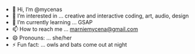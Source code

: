 - 👋 Hi, I’m @mycenas
- 👀 I’m interested in ... creative and interactive coding, art, audio, design
- 🌱 I’m currently learning ... GSAP
- 📫 How to reach me ... marniemycena@gmail.com   
- 😄 Pronouns: ... she/her
- ⚡ Fun fact: ... owls and bats come out at night

